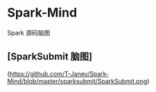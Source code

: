 # Spark-Mind
Spark 源码脑图

## [SparkSubmit 脑图]
(https://github.com/T-Janey/Spark-Mind/blob/master/sparksubmit/SparkSubmit.png)
